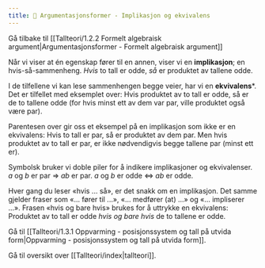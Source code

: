 ```yaml
---
title: 📄 Argumentasjonsformer - Implikasjon og ekvivalens
---
```

Gå tilbake til [[Tallteori/1.2.2 Formelt algebraisk argument|Argumentasjonsformer - Formelt algebraisk argument]]

Når vi viser at én egenskap fører til en annen, viser vi en
**implikasjon**; en hvis-så-sammenheng. *Hvis* to tall er odde, *så* er
produktet av tallene odde.

I de tilfellene vi kan lese sammenhengen begge veier, har vi en
**ekvivalens***. Det er tilfellet med eksemplet over: Hvis produktet av
to tall er odde, så er de to tallene odde (for hvis minst ett av dem var
par, ville produktet også være par).

Parentesen over gir oss et eksempel på en implikasjon som ikke er en
ekvivalens: Hvis to tall er par, så er produktet av dem par. Men hvis
produktet av to tall er par, er ikke nødvendigvis begge tallene par
(minst ett er).

Symbolsk bruker vi doble piler for å indikere implikasjoner og
ekvivalenser. $a$ og $b$ er par $\Rightarrow$ $ab$ er par. $a$ og $b$ er
odde $\Leftrightarrow$ $ab$ er odde.

Hver gang du leser «hvis ... så», er det snakk om en implikasjon. Det
samme gjelder fraser som «... fører til ...», «... medfører (at) ...» og
«... impliserer ...». Frasen «hvis og bare hvis» brukes for å uttrykke
en ekvivalens: Produktet av to tall er odde *hvis og bare hvis* de to
tallene er odde.






Gå til [[Tallteori/1.3.1 Oppvarming - posisjonssystem og tall på utvida form|Oppvarming - posisjonssystem og tall på utvida form]].

Gå til oversikt over [[Tallteori/index|tallteori]].